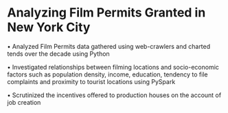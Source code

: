 # Analyzing Film Permits Granted in New York City

• Analyzed Film Permits data gathered using web-crawlers and charted tends over the decade using Python

• Investigated relationships between filming locations and socio-economic factors such as population density, income, education, tendency to file complaints and proximity to tourist locations using PySpark

• Scrutinized the incentives offered to production houses on the account of job creation
